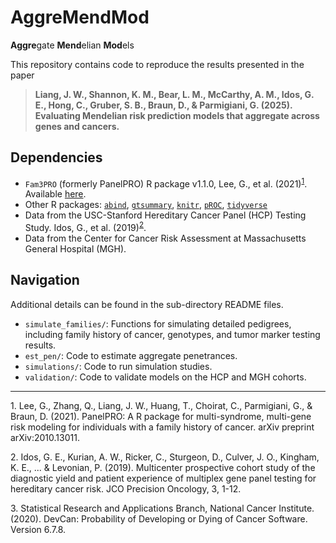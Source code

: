 # AggreMendMod

**Aggre**gate **Mend**elian **Mod**els

This repository contains code to reproduce the results presented in the paper 

> **Liang, J. W., Shannon, K. M., Bear, L. M., McCarthy, A. M., Idos, G. E., Hong, C., Gruber, S. B., Braun, D., & Parmigiani, G. (2025). Evaluating Mendelian risk prediction models that aggregate across genes and cancers.**

## Dependencies
- `Fam3PRO` (formerly PanelPRO) R package v1.1.0, Lee, G., et al. (2021)<sup>[1](#myfootnote1)</sup>. Available [here](https://projects.iq.harvard.edu/bayesmendel/panelpro).
- Other R packages: [`abind`](https://cran.r-project.org/web/packages/abind/index.html), [`gtsummary`](https://cran.r-project.org/web/packages/gtsummary/index.html), [`knitr`](https://cran.r-project.org/web/packages/knitr/index.html), [`pROC`](https://cran.r-project.org/web/packages/pROC/index.html), [`tidyverse`](https://cran.r-project.org/web/packages/tidyverse/index.html)
- Data from the USC-Stanford Hereditary Cancer Panel (HCP) Testing Study. Idos, G., et al. (2019)<sup>[2](#myfootnote2)</sup>. 
- Data from the Center for Cancer Risk Assessment at Massachusetts General Hospital (MGH). 

## Navigation
Additional details can be found in the sub-directory README files. 

- `simulate_families/`: Functions for simulating detailed pedigrees, including family history of cancer, genotypes, and tumor marker testing results. 
- `est_pen/`: Code to estimate aggregate penetrances. 
- `simulations/`: Code to run simulation studies. 
- `validation/`: Code to validate models on the HCP and MGH cohorts. 

---

<a name="myfootnote1">1</a>. Lee, G., Zhang, Q., Liang, J. W., Huang, T., Choirat, C., Parmigiani, G., & Braun, D. (2021). PanelPRO: A R package for multi-syndrome, multi-gene risk modeling for individuals with a family history of cancer. arXiv preprint arXiv:2010.13011.

<a name="myfootnote2">2</a>. Idos, G. E., Kurian, A. W., Ricker, C., Sturgeon, D., Culver, J. O., Kingham, K. E., ... & Levonian, P. (2019). Multicenter prospective cohort study of the diagnostic yield and patient experience of multiplex gene panel testing for hereditary cancer risk. JCO Precision Oncology, 3, 1-12.

<a name="myfootnote3">3</a>. Statistical Research and Applications Branch, National Cancer Institute. (2020). DevCan: Probability of Developing or Dying of Cancer Software. Version 6.7.8.
